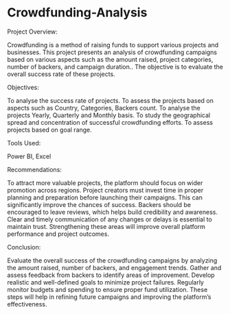# Crowdfunding-Analysis
Project Overview:

Crowdfunding is a method of raising funds to support various projects and businesses. This project presents an analysis of crowdfunding campaigns based on various aspects such as the amount raised, project categories, number of backers, and campaign duration.. The objective is to evaluate the overall success rate of these projects.

Objectives:

To analyse the success rate of projects.
To assess the projects based on aspects such as Country, Categories, Backers count.
To analyse the projects Yearly, Quarterly and Monthly basis.
To study the geographical spread and concentration of successful crowdfunding efforts.
To assess projects based on goal range.

Tools Used:

Power BI, Excel


Recommendations:

To attract more valuable projects, the platform should focus on wider promotion across regions. Project creators must invest time in proper planning and preparation before launching their campaigns. This can significantly improve the chances of success. Backers should be encouraged to leave reviews, which helps build credibility and awareness. Clear and timely communication of any changes or delays is essential to maintain trust. Strengthening these areas will improve overall platform performance and project outcomes.

Conclusion:

Evaluate the overall success of the crowdfunding campaigns by analyzing the amount raised, number of backers, and engagement trends. Gather and assess feedback from backers to identify areas of improvement. Develop realistic and well-defined goals to minimize project failures. Regularly monitor budgets and spending to ensure proper fund utilization. These steps will help in refining future campaigns and improving the platform’s effectiveness.








